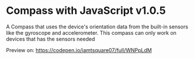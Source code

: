 # Compass with JavaScript v1.0.5

A Compass that uses the device's orientation data from the built-in sensors like the gyroscope and accelerometer.
This compass can only work on devices that has the sensors needed

Preview on: https://codepen.io/iamtsquare07/full/WNPpLdM
